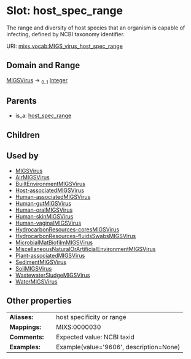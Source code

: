 
# Slot: host_spec_range


The range and diversity of host species that an organism is capable of infecting, defined by NCBI taxonomy identifier.

URI: [mixs.vocab:MIGS_virus_host_spec_range](https://w3id.org/mixs/vocab/MIGS_virus_host_spec_range)


## Domain and Range

[MIGSVirus](MIGSVirus.md) &#8594;  <sub>0..1</sub> [Integer](types/Integer.md)

## Parents

 *  is_a: [host_spec_range](host_spec_range.md)

## Children


## Used by

 * [MIGSVirus](MIGSVirus.md)
 * [AirMIGSVirus](AirMIGSVirus.md)
 * [BuiltEnvironmentMIGSVirus](BuiltEnvironmentMIGSVirus.md)
 * [Host-associatedMIGSVirus](Host-associatedMIGSVirus.md)
 * [Human-associatedMIGSVirus](Human-associatedMIGSVirus.md)
 * [Human-gutMIGSVirus](Human-gutMIGSVirus.md)
 * [Human-oralMIGSVirus](Human-oralMIGSVirus.md)
 * [Human-skinMIGSVirus](Human-skinMIGSVirus.md)
 * [Human-vaginalMIGSVirus](Human-vaginalMIGSVirus.md)
 * [HydrocarbonResources-coresMIGSVirus](HydrocarbonResources-coresMIGSVirus.md)
 * [HydrocarbonResources-fluidsSwabsMIGSVirus](HydrocarbonResources-fluidsSwabsMIGSVirus.md)
 * [MicrobialMatBiofilmMIGSVirus](MicrobialMatBiofilmMIGSVirus.md)
 * [MiscellaneousNaturalOrArtificialEnvironmentMIGSVirus](MiscellaneousNaturalOrArtificialEnvironmentMIGSVirus.md)
 * [Plant-associatedMIGSVirus](Plant-associatedMIGSVirus.md)
 * [SedimentMIGSVirus](SedimentMIGSVirus.md)
 * [SoilMIGSVirus](SoilMIGSVirus.md)
 * [WastewaterSludgeMIGSVirus](WastewaterSludgeMIGSVirus.md)
 * [WaterMIGSVirus](WaterMIGSVirus.md)

## Other properties

|  |  |  |
| --- | --- | --- |
| **Aliases:** | | host specificity or range |
| **Mappings:** | | MIXS:0000030 |
| **Comments:** | | Expected value: NCBI taxid |
| **Examples:** | | Example(value='9606', description=None) |

